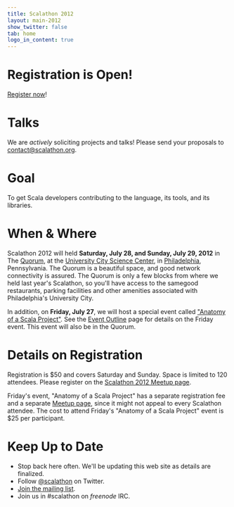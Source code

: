 ```yaml
---
title: Scalathon 2012
layout: main-2012
show_twitter: false
tab: home
logo_in_content: true
---
```


# Registration is Open!

[Register now][meetup-page]!

# Talks

We are _actively_ soliciting projects and talks! Please send your proposals
to [contact@scalathon.org](mailto:contact@scalathon.org).

# Goal

To get Scala developers contributing to the language, its tools, and its
libraries.

# When & Where

Scalathon 2012 will held **Saturday, July 28, and Sunday, July 29, 2012** in
The [Quorum][], at the [University City Science Center][], in [Philadelphia][],
Pennsylvania. The Quorum is a beautiful space, and good network connectivity is
assured. The Quorum is only a few blocks from where we held last year's
Scalathon, so you'll have access to the samegood restaurants, parking
facilities and other amenities associated with Philadelphia's University City.

In addition, on **Friday, July 27**, we will host a special event called
["Anatomy of a Scala Project"][friday-meetup]. See the 
[Event Outline](/2012/outline.html) page for details on the Friday event. This
event will also be in the Quorum.

# Details on Registration

Registration is $50 and covers Saturday and Sunday. Space is limited to 120
attendees. Please register on the [Scalathon 2012 Meetup page][meetup-page].

Friday's event, "Anatomy of a Scala Project" has a separate registration fee
and a separate [Meetup page][friday-meetup], since it might not appeal to every
Scalathon attendee. The cost to attend Friday's "Anatomy of a Scala Project"
event is $25 per participant.

# Keep Up to Date

* Stop back here often. We'll be updating this web site as details are
  finalized.
* Follow [@scalathon](http://twitter.com/#!/scalathon) on Twitter.
* [Join the mailing list](http://groups.google.com/group/scalathon).
* Join us in #scalathon on *freenode* IRC.

[Philadelphia]: http://en.wikipedia.org/wiki/Philadelphia
[meetup-page]: http://www.meetup.com/scala-phase/events/62752272/
[friday-meetup]: http://www.meetup.com/scala-phase/events/62963952/
[University City Science Center]: http://www.sciencecenter.org/
[Quorum]: http://www.sciencecenter.org/programs/quorum